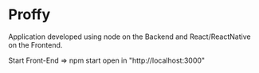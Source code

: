 # Proffy
Application developed using node on the Backend and React/ReactNative on the Frontend.

Start Front-End =>
    npm start
    open in "http://localhost:3000"